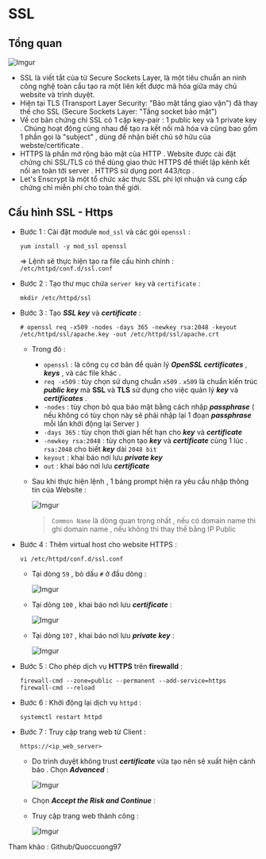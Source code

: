 # SSL
## Tổng quan

![Imgur](https://i.imgur.com/DX0wxsm.png)

- SSL là viết tắt của từ Secure Sockets Layer, là một tiêu chuẩn an ninh công nghệ toàn cầu tạo ra một liên kết được mã hóa giữa máy chủ website và trình duyệt.
-  Hiện tại TLS (Transport Layer Security: "Bảo mật tầng giao vận") đã thay thế cho SSL (Secure Sockets Layer: "Tầng socket bảo mật")
-  Về cơ bản chứng chỉ SSL có 1 cặp key-pair : 1 public key và 1 private key . Chúng hoạt động cùng nhau để tạo ra kết nối mã hóa và cũng bao gồm 1 phần gọi là "subject" , dùng để nhận biết chủ sở hữu của webste/certificate .
-  HTTPS là phần mở rộng bảo mật của HTTP . Website được cài đặt chứng chỉ SSL/TLS có thể dùng giao thức HTTPS để thiết lập kênh kết nối an toàn tới server . HTTPS sử dụng port 443/tcp .
-  Let's Enscrypt là một tổ chức xác thực SSL phi lợi nhuận và cung cấp chứng chỉ miễn phí cho toàn thế giới.

## Cấu hình SSL - Https
- Bước 1 : Cài đặt module `mod_ssl` và các gói `openssl` :
    ```
    yum install -y mod_ssl openssl
    ```
    => Lệnh sẽ thực hiện tạo ra file cấu hình chính : `/etc/httpd/conf.d/ssl.conf`
- Bước 2 : Tạo thư mục chứa `server key` và `certificate` :
    ```
    mkdir /etc/httpd/ssl
    ```
- Bước 3 : Tạo ***SSL key*** và ***certificate*** :
    ```
    # openssl req -x509 -nodes -days 365 -newkey rsa:2048 -keyout /etc/httpd/ssl/apache.key -out /etc/httpd/ssl/apache.crt
    ```
    - Trong đó :
        - `openssl` : là công cụ cơ bản để quản lý ***OpenSSL certificates*** , ***keys*** , và các file khác .
        - `req -x509` : tùy chọn sử dụng chuẩn `x509` . `x509` là chuẩn kiến trúc ***public key*** mà **SSL** và **TLS** sử dụng cho việc quản lý ***key*** và ***certificates*** .
        - `-nodes` : tùy chọn bỏ qua bảo mật bằng cách nhập ***passphrase*** ( nếu không có tùy chọn này sẽ phải nhập lại 1 đoạn ***passphrase*** mỗi lần khởi động lại Server )
        - `-days 365` : tùy chọn thời gian hết hạn cho ***key*** và ***certificate***
        - `-newkey rsa:2048` : tùy chọn tạo ***key*** và ***certificate*** cùng 1 lúc . `rsa:2048` cho biết ***key*** dài `2048 bit`
        - `keyout` : khai báo nơi lưu ***private key***
        - `out` : khai báo nơi lưu ***certificate***
    - Sau khi thực hiện lệnh , 1 bảng prompt hiện ra yêu cầu nhập thông tin của Website :

        ![Imgur](https://i.imgur.com/63J7ScT.png)

        > `Common Name` là dòng quan trọng nhất , nếu có domain name thì ghi domain name , nếu không thì thay thế bằng IP Public
- Bước 4 : Thêm virtual host cho website HTTPS :
    ```
    vi /etc/httpd/conf.d/ssl.conf
    ```
    - Tại dòng `59` , bỏ dấu `#` ở đầu dòng :

        ![Imgur](https://i.imgur.com/iqROGHZ.png)
    
    - Tại dòng `100` , khai báo nơi lưu ***certificate*** :

        ![Imgur](https://i.imgur.com/CBAdEKN.png)

    - Tại dòng `107` , khai báo nơi lưu ***private key*** :

        ![Imgur](https://i.imgur.com/XE0ATx4.png)

- Bước 5 : Cho phép dịch vụ **HTTPS** trên **firewalld** :
    ```
    firewall-cmd --zone=public --permanent --add-service=https
    firewall-cmd --reload
    ```
- Bước 6 : Khởi động lại dịch vụ `httpd` :
    ```
    systemctl restart httpd
    ```
- Bước 7 : Truy cập trang web từ Client :
    ```
    https://<ip_web_server>
    ```
    - Do trình duyệt không trust ***certificate*** vừa tạo nên sẽ xuất hiện cảnh báo . Chọn ***Advanced*** : 

        ![Imgur](https://i.imgur.com/5olvzH7.png)

    - Chọn ***Accept the Risk and Continue*** :
    - Truy cập trang web thành công :

        ![Imgur](https://i.imgur.com/qhXa9je.jpg)


 
Tham khảo : Github/Quoccuong97